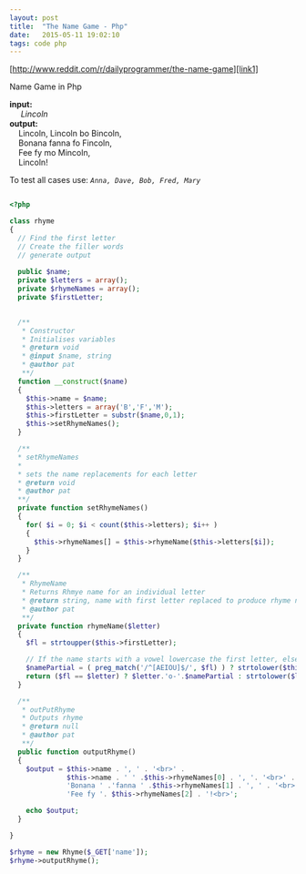 ```yaml
---
layout: post
title:  "The Name Game - Php"
date:   2015-05-11 19:02:10
tags: code php
---
```


[http://www.reddit.com/r/dailyprogrammer/the-name-game][link1]


Name Game in Php  

      
**input:**  
&nbsp;&nbsp;&nbsp;&nbsp; *Lincoln*  
**output:**  
&nbsp;&nbsp;&nbsp;&nbsp;Lincoln, Lincoln bo Bincoln,  
&nbsp;&nbsp;&nbsp;&nbsp;Bonana fanna fo Fincoln,  
&nbsp;&nbsp;&nbsp;&nbsp;Fee fy mo Mincoln,  
&nbsp;&nbsp;&nbsp;&nbsp;Lincoln!  

To test all cases use: *`Anna, Dave, Bob, Fred, Mary`*

~~~php

<?php

class rhyme
{
  // Find the first letter
  // Create the filler words
  // generate output
  
  public $name;
  private $letters = array();
  private $rhymeNames = array();
  private $firstLetter;

  
  /**
   * Constructor
   * Initialises variables
   * @return void
   * @input $name, string
   * @author pat
   **/
  function __construct($name)
  {
    $this->name = $name;
    $this->letters = array('B','F','M');
    $this->firstLetter = substr($name,0,1);
    $this->setRhymeNames();
  }

  /**
  * setRhymeNames
  *
  * sets the name replacements for each letter
  * @return void
  * @author pat
  **/
  private function setRhymeNames()
  {
    for( $i = 0; $i < count($this->letters); $i++ )
    {
      $this->rhymeNames[] = $this->rhymeName($this->letters[$i]);
    }
  }

  /**
   * RhymeName
   * Returns Rhmye name for an individual letter
   * @return string, name with first letter replaced to produce rhyme name
   * @author pat
   **/
  private function rhymeName($letter)
  {
    $fl = strtoupper($this->firstLetter);

    // If the name starts with a vowel lowercase the first letter, else remove it.
    $namePartial = ( preg_match('/^[AEIOU]$/', $fl) ) ? strtolower($this->name) : substr($this->name,1);
    return ($fl == $letter) ? $letter.'o-'.$namePartial : strtolower($letter).'o '.$letter . $namePartial;
  }

  /**
   * outPutRhyme
   * Outputs rhyme
   * @return null
   * @author pat
   **/
  public function outputRhyme()
  {
    $output = $this->name . ', ' . '<br>' .
              $this->name . ' ' .$this->rhymeNames[0] . ', '. '<br>' .
              'Bonana ' .'fanna ' .$this->rhymeNames[1] . ', ' . '<br>' .
              'Fee fy '. $this->rhymeNames[2] . '!<br>';

    echo $output;
  }

}

$rhyme = new Rhyme($_GET['name']);
$rhyme->outputRhyme();

  
~~~



[link1]: http://www.reddit.com/r/dailyprogrammer/comments/338p28/20150420_challenge_211_easy_the_name_game/

